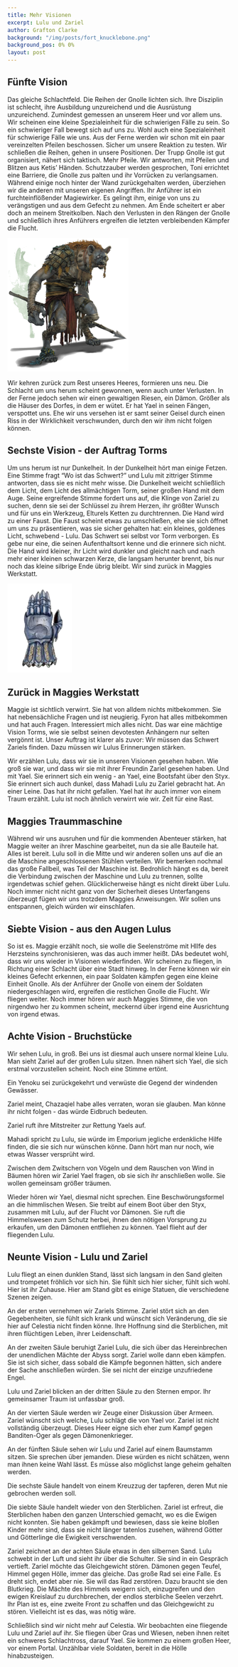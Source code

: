 ```yaml
---
title: Mehr Visionen
excerpt: Lulu und Zariel
author: Grafton Clarke
background: "/img/posts/fort_knucklebone.png"
background_pos: 0% 0%
layout: post
---
```


## Fünfte Vision

Das gleiche Schlachtfeld. Die Reihen der Gnolle lichten sich. Ihre Disziplin ist
schlecht, ihre Ausbildung unzureichend und die Ausrüstung unzureichend.
Zumindest gemessen an unserem Heer und vor allem uns. Wir scheinen eine kleine
Spezialeinheit für die schwierigen Fälle zu sein. So ein schwieriger Fall bewegt
sich auf uns zu. Wohl auch eine Spezialeinheit für schwierige Fälle wie uns. Aus
der Ferne werden wir schon mit ein paar vereinzelten Pfeilen beschossen. Sicher
um unsere Reaktion zu testen. Wir schließen die Reihen, gehen in unsere
Positionen. Der Trupp Gnolle ist gut organisiert, nähert sich taktisch. Mehr
Pfeile. Wir antworten, mit Pfeilen und Blitzen aus Ketis’ Händen. Schutzzauber
werden gesprochen, Toni errichtet eine Barriere, die Gnolle zus palten und ihr
Vorrücken zu verlangsamen. Während einige noch hinter der Wand zurückgehalten
werden, überziehen wir die anderen mit unseren eigenen Angriffen. Ihr Anführer
ist ein furchteinflößender Magiewirker. Es gelingt ihm, einige von uns zu
verängstigen und aus dem Gefecht zu nehmen. Am Ende scheitert er aber doch an
meinem Streitkolben. Nach den Verlusten in den Rängen der Gnolle und schließlich
ihres Anführers ergreifen die letzten verbleibenden Kämpfer die Flucht.

![Gnoll](/img/posts/gnoll.png)

Wir kehren zurück zum Rest unseres Heeres, formieren uns neu. Die Schlacht um
uns herum scheint gewonnen, wenn auch unter Verlusten. In der Ferne jedoch sehen
wir einen gewaltigen Riesen, ein Dämon. Größer als die Häuser des Dorfes, in dem
er wütet. Er hat Yael in seinen Fängen, verspottet uns. Ehe wir uns versehen ist
er samt seiner Geisel durch einen Riss in der Wirklichkeit verschwunden, durch
den wir ihm nicht folgen können.

## Sechste Vision - der Auftrag Torms

Um uns herum ist nur Dunkelheit. In der Dunkelheit hört man einige Fetzen. Eine
Stimme fragt “Wo ist das Schwert?” und Lulu mit zittriger Stimme antworten, dass
sie es nicht mehr wisse. Die Dunkelheit weicht schließlich dem Licht, dem Licht
des allmächtigen Torm, seiner großen Hand mit dem Auge. Seine ergreifende Stimme
fordert uns auf, die Klinge von Zariel zu suchen, denn sie sei der Schlüssel zu
ihrem Herzen, ihr größter Wunsch und für uns ein Werkzeug, Elturels Ketten zu
durchtrennen. Die Hand wird zu einer Faust. Die Faust scheint etwas zu
umschließen, ehe sie sich öffnet um uns zu präsentieren, was sie sicher gehalten
hat: ein kleines, goldenes Licht, schwebend - Lulu. Das Schwert sei selbst vor
Torm verborgen. Es gebe nur eine, die seinen Aufenthaltsort kenne und die
erinnere sich nicht. Die Hand wird kleiner, ihr Licht wird dunkler und gleicht
nach und nach mehr einer kleinen schwarzen Kerze, die langsam herunter brennt,
bis nur noch das kleine silbrige Ende übrig bleibt. Wir sind zurück in Maggies
Werkstatt.

![Symbol Torms](/img/posts/torm_symbol.png)

## Zurück in Maggies Werkstatt

Maggie ist sichtlich verwirrt. Sie hat von alldem nichts mitbekommen. Sie hat
nebensächliche Fragen und ist neugierig. Fyron hat alles mitbekommen und hat
auch Fragen. Interessiert mich alles nicht. Das war eine mächtige Vision Torms,
wie sie selbst seinen devotesten Anhängern nur selten vergönnt ist. Unser
Auftrag ist klarer als zuvor: Wir müssen das Schwert Zariels finden. Dazu müssen
wir Lulus Erinnerungen stärken.

Wir erzählen Lulu, dass wir sie in unseren Visionen gesehen haben. Wie groß sie
war, und dass wir sie mit ihrer Freundin Zariel gesehen haben. Und mit Yael. Sie
erinnert sich ein wenig - an Yael, eine Bootsfaht über den Styx. Sie erinnert
sich auch dunkel, dass Mahadi Lulu zu Zariel gebracht hat. An einer Leine. Das
hat ihr nicht gefallen. Yael hat ihr auch immer von einem Traum erzählt. Lulu
ist noch ähnlich verwirrt wie wir. Zeit für eine Rast.

## Maggies Traummaschine

Während wir uns ausruhen und für die kommenden Abenteuer stärken, hat Maggie
weiter an ihrer Maschine gearbeitet, nun da sie alle Bauteile hat. Alles ist
bereit. Lulu soll in die Mitte und wir anderen sollen uns auf die an die
Maschine angeschlossenen Stühlen verteilen. Wir bemerken nochmal das große
Fallbeil, was Teil der Maschine ist. Bedrohlich hängt es da, bereit die
Verbindung zwischen der Maschine und Lulu zu trennen, sollte irgendetwas schief
gehen. Glücklicherweise hängt es nicht direkt über Lulu. Noch immer nicht nicht
ganz von der Sicherheit dieses Unterfangens überzeugt fügen wir uns trotzdem
Maggies Anweisungen. Wir sollen uns entspannen, gleich würden wir einschlafen.

## Siebte Vision - aus den Augen Lulus

So ist es. Maggie erzählt noch, sie wolle die Seelenströme mit HIlfe des
Herzsteins synchronisieren, was das auch immer heißt. DAs bedeutet wohl, dass
wir uns wieder in Visionen wiederfinden. Wir scheinen zu fliegen, in Richtung
einer Schlacht über eine Stadt hinweg. In der Ferne können wir ein kleines
Gefecht erkennen, ein paar Soldaten kämpfen gegen eine kleine Einheit Gnolle.
Als der Anführer der Gnolle von einem der Soldaten niedergeschlagen wird,
ergreifen die restlichen Gnolle die Flucht. Wir fliegen weiter. Noch immer hören
wir auch Maggies Stimme, die von nirgendwo her zu kommen scheint, meckernd über
irgend eine Ausrichtung von irgend etwas.

## Achte Vision - Bruchstücke

Wir sehen Lulu, in groß. Bei uns ist diesmal auch unsere normal kleine Lulu. Man
sieht Zariel auf der großen Lulu sitzen. Ihnen nähert sich Yael, die sich
erstmal vorzustellen scheint. Noch eine Stimme ertönt.

Ein Yenoku sei zurückgekehrt und verwüste die Gegend der windenden Gewässer.

Zariel meint, Chazaqiel habe alles verraten, woran sie glauben. Man könne ihr nicht folgen - das würde Eidbruch bedeuten.

Zariel ruft ihre Mitstreiter zur Rettung Yaels auf.

Mahadi spricht zu Lulu, sie würde im Emporium jegliche erdenkliche Hilfe finden,
die sie sich nur wünschen könne. Dann hört man nur noch, wie etwas Wasser
versprüht wird.

Zwischen dem Zwitschern von Vögeln und dem Rauschen von Wind in Bäumen hören wir
Zariel Yael fragen, ob sie sich ihr anschließen wolle. Sie wollen gemeinsam
größer träumen.

Wieder hören wir Yael, diesmal nicht sprechen. Eine Beschwörungsformel an die
himmlischen Wesen. Sie treibt auf einem Boot über den Styx, zusammen mit Lulu,
auf der Flucht vor Dämonen. Sie ruft die Himmelswesen zum Schutz herbei, ihnen
den nötigen Vorsprung zu erkaufen, um den Dämonen entfliehen zu können. Yael
flieht auf der fliegenden Lulu.

## Neunte Vision - Lulu und Zariel

Lulu fliegt an einen dunklen Stand, lässt sich langsam in den Sand gleiten und
trompetet fröhlich vor sich hin. Sie fühlt sich hier sicher, fühlt sich wohl.
Hier ist ihr Zuhause. Hier am Stand gibt es einige Statuen, die verschiedene
Szenen zeigen.

An der ersten vernehmen wir Zariels Stimme. Zariel stört sich an den
Gegebenheiten, sie fühlt sich krank und wünscht sich Veränderung, die sie hier
auf Celestia nicht finden könne. Ihre Hoffnung sind die Sterblichen, mit ihren
flüchtigen Leben, ihrer Leidenschaft.

An der zweiten Säule beruhigt Zariel Lulu, die sich über das Hereinbrechen der
unendlichen Mächte der Abyss sorgt. Zariel wolle dann eben kämpfen. Sie ist sich
sicher, dass sobald die Kämpfe begonnen hätten, sich andere der Sache
anschließen würden. Sie sei nicht der einzige unzufriedene Engel.

Lulu und Zariel blicken an der dritten Säule zu den Sternen empor. Ihr
gemeinsamer Traum ist unfassbar groß.

An der vierten Säule werden wir Zeuge einer Diskussion über Armeen. Zariel
wünscht sich welche, Lulu schlägt die von Yael vor. Zariel ist nicht vollständig
überzeugt. Dieses Heer eigne sich eher zum Kampf gegen Banditen-Oger als gegen
Dämonenkrieger.

An der fünften Säule sehen wir Lulu und Zariel auf einem Baumstamm sitzen. Sie
sprechen über jemanden. Diese würden es nicht schätzen, wenn man ihnen keine
Wahl lässt. Es müsse also möglichst lange geheim gehalten werden.

Die sechste Säule handelt von einem Kreuzzug der tapferen, deren Mut nie
gebrochen werden soll.

Die siebte Säule handelt wieder von den Sterblichen. Zariel ist erfreut, die
Sterblichen haben den ganzen Unterschied gemacht, wo es die Ewigen nicht
konnten. Sie haben gekämpft und bewiesen, dass sie keine bloßen Kinder mehr
sind, dass sie nicht länger tatenlos zusehen, während Götter und Götterlinge die
Ewigkeit verschwenden.

Zariel zeichnet an der achten Säule etwas in den silbernen Sand. Lulu schwebt in
der Luft und sieht ihr über die Schulter. Sie sind in ein Gespräch vertieft.
Zariel möchte das Gleichgewicht stören. Dämonen gegen Teufel, Himmel gegen
Hölle, immer das gleiche. Das große Rad sei eine Falle. Es dreht sich, endet
aber nie. Sie will das Rad zerstören. Dazu braucht sie den Blutkrieg. Die Mächte
des Himmels weigern sich, einzugreifen und den ewigen Kreislauf zu durchbrechen,
der endlos sterbliche Seelen verzehrt. Ihr Plan ist es, eine zweite Front zu
schaffen und das Gleichgewicht zu stören. Vielleicht ist es das, was nötig wäre.

Schließlich sind wir nicht mehr auf Celestia. Wir beobachten eine fliegende Lulu
und Zariel auf ihr. Sie fliegen über Gras und Wiesen, neben ihnen reitet ein
schweres Schlachtross, darauf Yael. Sie kommen zu einem großen Heer, vor einem
Portal. Unzählbar viele Soldaten, bereit in die Hölle hinabzusteigen.
